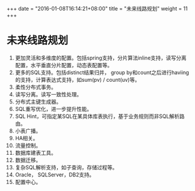 +++
date = "2016-01-08T16:14:21+08:00"
title = "未来线路规划"
weight = 11
+++
# 未来线路规划
1. 更加灵活和多维度的配置。包括spring支持，分片算法inline支持，读写分离配置，水平垂直分片配置，动态表配置等。
1. 更多的SQL支持。包括distinct结果归并， group by和count之后进行haviing的支持，计算表达式支持，如sum(pv) / count(uv)等。
1. 柔性分布式事务。
1. 读写分离。读写一致性处理。
1. 分布式主键生成器。
1. SQL重写优化，进一步提升性能。
1. SQL Hint，可指定某SQL在某具体库表执行，基于业务规则而非SQL解析路由。
1. 小表广播。
1. HA相关。
1. 流量控制。
1. 数据库建表工具。
1. 数据迁移。
1. 复杂SQL解析支持，如子查询，存储过程等。
1. Oracle， SQLServer，DB2支持。
1. 配置中心。

